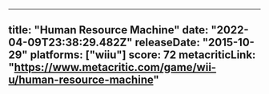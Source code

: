 
---
title: "Human Resource Machine"
date: "2022-04-09T23:38:29.482Z"
releaseDate: "2015-10-29"
platforms: ["wiiu"]
score: 72
metacriticLink: "https://www.metacritic.com/game/wii-u/human-resource-machine"
---
